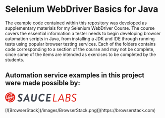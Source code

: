 <h1>Selenium WebDriver Basics for Java</h1>
<p>
The example code contained within this repository was developed as supplementary materials for my Selenium WebDriver Course. The course covers the essential information a tester needs to begin developing browser automation scripts in Java, from installing a JDK and IDE through running tests using popular browser testing services. Each of the folders contains code corresponding to a section of the course and may not be complete, since some of the items are intended as exercises to be completed by the students.
</p>


<h2>Automation service examples in this project were made possible by:</h2>

[![SauceLabs](/images/SauceLabs.png)](https://saucelabs.com)
<p>
</p>
[![BrowserStack](/images/BrowserStack.png)](https://browserstack.com)
